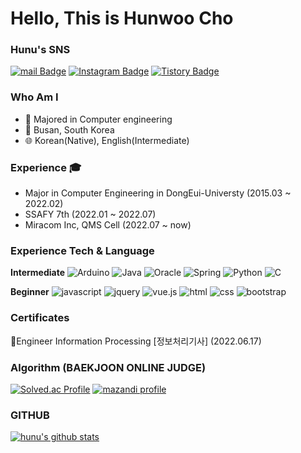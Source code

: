 # Hello, This is Hunwoo Cho

### Hunu's SNS
[![mail Badge](https://img.shields.io/badge/Mail-D14836?style=flat&logo=Gmail&logoColor=white)](mailto:hunu_cho@naver.com)
[![Instagram Badge](https://img.shields.io/badge/Instagram-9c38d1?style=flat&logo=Instagram&logoColor=white)](https://www.instagram.com/hun_u_)
[![Tistory Badge](https://img.shields.io/badge/TistroyBlog-FF5722?style=flat&logoColor=white)](https://hunucho.tistory.com/)

### Who Am I
- 🥇 Majored in Computer engineering
- 📍 Busan, South Korea
- 🌐 Korean(Native), English(Intermediate)

### Experience 🎓
- Major in Computer Engineering in DongEui-Universty (2015.03 ~ 2022.02)
- SSAFY 7th (2022.01 ~ 2022.07)
- Miracom Inc, QMS Cell (2022.07 ~ now)

### Experience Tech & Language
**Intermediate**
![Arduino](https://img.shields.io/badge/-Arduino-00979D?style=for-the-badge&logo=Arduino&logoColor=white)
![Java](https://img.shields.io/badge/java-%23ED8B00.svg?style=for-the-badge&logo=java&logoColor=white)
![Oracle](https://img.shields.io/badge/Oracle-F80000?style=for-the-badge&logo=oracle&logoColor=white)
![Spring](https://img.shields.io/badge/Spring-6DB33F?style=for-the-badge&logo=spring&logoColor=white)
![Python](https://img.shields.io/badge/python-3670A0?style=for-the-badge&logo=python&logoColor=ffdd54)
![C](https://img.shields.io/badge/c-%2300599C.svg?style=for-the-badge&logo=c&logoColor=white)

**Beginner**
![javascript](https://img.shields.io/badge/javascript-F7DF1E?style=for-the-badge&logo=javascript&logoColor=black) 
![jquery](https://img.shields.io/badge/jquery-0769AD?style=for-the-badge&logo=jquery&logoColor=white)
![vue.js](https://img.shields.io/badge/vue.js-4FC08D?style=for-the-badge&logo=vue.js&logoColor=white) 
![html](https://img.shields.io/badge/html-E34F26?style=for-the-badge&logo=html5&logoColor=white) 
![css](https://img.shields.io/badge/css-1572B6?style=for-the-badge&logo=css3&logoColor=white) 
![bootstrap](https://img.shields.io/badge/bootstrap-7952B3?style=for-the-badge&logo=bootstrap&logoColor=white) 

### Certificates
:page_with_curl:Engineer Information Processing [정보처리기사] (2022.06.17)

### Algorithm (BAEKJOON ONLINE JUDGE)
[![Solved.ac Profile](http://mazassumnida.wtf/api/v2/generate_badge?boj=hunu_cho)](https://solved.ac/hunu_cho/)
[![mazandi profile](http://mazandi.herokuapp.com/api?handle=hunu_cho&theme=dark)](https://solved.ac/hunu_cho/)

### GITHUB
[![hunu's github stats](https://github-readme-stats.vercel.app/api/top-langs/?username=hunucho&show_icons=true&hide_border=true&title_color=004386&icon_color=004386&layout=compact)](https://github.com/hunucho)

<!-- ![hunu's github stats](https://github-readme-stats.vercel.app/api?username=hunucho&show_icons=true)  -->
<!-- ![trophy](https://github-profile-trophy.vercel.app/?username=hunucho) -->
